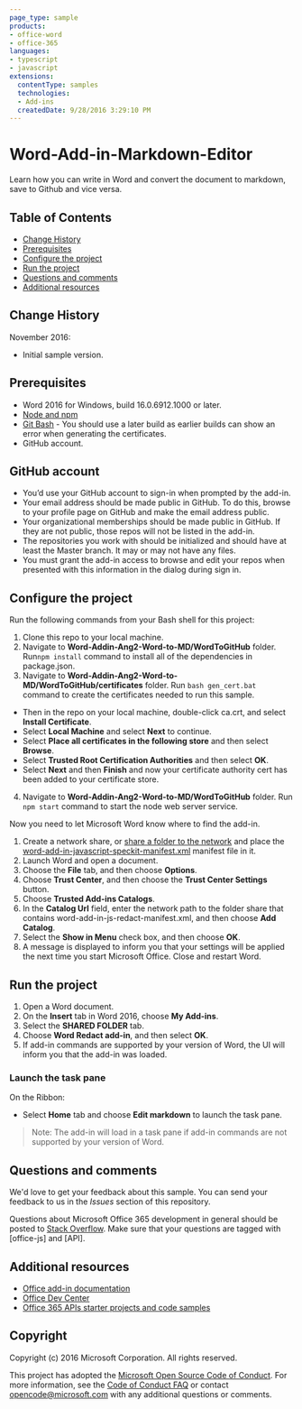 ```yaml
---
page_type: sample
products:
- office-word
- office-365
languages:
- typescript
- javascript
extensions:
  contentType: samples
  technologies:
  - Add-ins
  createdDate: 9/28/2016 3:29:10 PM
---
```

# Word-Add-in-Markdown-Editor
Learn how you can write in Word and convert the document to markdown, save to Github and vice versa.    

## Table of Contents
* [Change History](#change-history)
* [Prerequisites](#prerequisites)
* [Configure the project](#configure-the-project)
* [Run the project](#run-the-project)
* [Questions and comments](#questions-and-comments)
* [Additional resources](#additional-resources)

## Change History

November 2016:
* Initial sample version.


## Prerequisites

* Word 2016 for Windows, build 16.0.6912.1000 or later.
* [Node and npm](https://nodejs.org/en/)
* [Git Bash](https://git-scm.com/downloads) - You should use a later build as earlier builds can show an error when generating the certificates.
* GitHub account. 

## GitHub account
- You’d use your GitHub account to sign-in when prompted by the add-in.	
- Your email address should be made public in GitHub. To do this, browse to your profile page on GitHub and make the email address public. 
- Your organizational memberships should be made public in GitHub. If they are not public, those repos will not be listed in the add-in.
- The repositories you work with should be initialized and should have at least the Master branch. It may or may not have any files.
- You must grant the add-in access to browse and edit your repos when presented with this information in the dialog during sign in.


## Configure the project

Run the following commands from your Bash shell for this project:

1. Clone this repo to your local machine.
2. Navigate to **Word-Addin-Ang2-Word-to-MD/WordToGitHub** folder. Run```npm install``` command to install all of the dependencies in package.json.
3. Navigate to **Word-Addin-Ang2-Word-to-MD/WordToGitHub/certificates** folder. Run ```bash gen_cert.bat``` command to create the certificates needed to run this sample. 
* Then in the repo on your local machine, double-click ca.crt, and select **Install Certificate**. 
* Select **Local Machine** and select **Next** to continue. 
* Select **Place all certificates in the following store** and then select **Browse**.  
* Select **Trusted Root Certification Authorities** and then select **OK**. 
* Select **Next** and then **Finish** and now your certificate authority cert has been added to your certificate store.
4. Navigate to **Word-Addin-Ang2-Word-to-MD/WordToGitHub** folder. Run ```npm start``` command to start the node web server service.

Now you need to let Microsoft Word know where to find the add-in.

1. Create a network share, or [share a folder to the network](https://technet.microsoft.com/en-us/library/cc770880.aspx) and place the [word-add-in-javascript-speckit-manifest.xml](word-add-in-javascript-speckit-manifest.xml) manifest file in it.
3. Launch Word and open a document.
4. Choose the **File** tab, and then choose **Options**.
5. Choose **Trust Center**, and then choose the **Trust Center Settings** button.
6. Choose **Trusted Add-ins Catalogs**.
7. In the **Catalog Url** field, enter the network path to the folder share that contains word-add-in-js-redact-manifest.xml, and then choose **Add Catalog**.
8. Select the **Show in Menu** check box, and then choose **OK**.
9. A message is displayed to inform you that your settings will be applied the next time you start Microsoft Office. Close and restart Word.

## Run the project

1. Open a Word document.
2. On the **Insert** tab in Word 2016, choose **My Add-ins**.
3. Select the **SHARED FOLDER** tab.
4. Choose **Word Redact add-in**, and then select **OK**.
5. If add-in commands are supported by your version of Word, the UI will inform you that the add-in was loaded.

### Launch the task pane

On the Ribbon:
* Select **Home** tab and choose **Edit markdown** to launch the task pane.

 > Note: The add-in will load in a task pane if add-in commands are not supported by your version of Word.

## Questions and comments

We'd love to get your feedback about this sample. You can send your feedback to us in the *Issues* section of this repository.

Questions about Microsoft Office 365 development in general should be posted to [Stack Overflow](http://stackoverflow.com/questions/tagged/office-js+API). Make sure that your questions are tagged with [office-js] and [API].

## Additional resources

* [Office add-in documentation](https://msdn.microsoft.com/en-us/library/office/jj220060.aspx)
* [Office Dev Center](http://dev.office.com/)
* [Office 365 APIs starter projects and code samples](http://msdn.microsoft.com/en-us/office/office365/howto/starter-projects-and-code-samples)

## Copyright
Copyright (c) 2016 Microsoft Corporation. All rights reserved.




This project has adopted the [Microsoft Open Source Code of Conduct](https://opensource.microsoft.com/codeofconduct/). For more information, see the [Code of Conduct FAQ](https://opensource.microsoft.com/codeofconduct/faq/) or contact [opencode@microsoft.com](mailto:opencode@microsoft.com) with any additional questions or comments.
